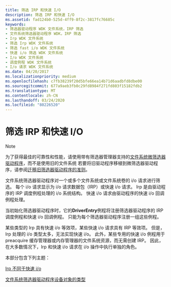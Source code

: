 ```yaml
---
title: 筛选 IRP 和快速 I/O
description: 筛选 IRP 和快速 I/O
ms.assetid: fad124b0-525d-4ff9-8f2c-3817fc76685c
keywords:
- 筛选器驱动程序 WDK 文件系统，IRP 筛选
- 文件系统筛选器驱动程序 WDK，IRP 筛选
- Irp WDK 文件系统
- 筛选 Irp WDK 文件系统
- 筛选 fast i/o WDK 文件系统
- 快速 i/o 筛选 WDK 文件系统
- I/o WDK 文件系统
- 调度例程 WDK 文件系统
- I/o 请求 WDK 文件系统
ms.date: 04/20/2017
ms.localizationpriority: medium
ms.openlocfilehash: c7fb38239f20d5bfe66ea14b71d6aadbfd8dbe00
ms.sourcegitcommit: 677a9aeb3fb0c29fd8984f271fd803f15182fdb2
ms.translationtype: MT
ms.contentlocale: zh-CN
ms.lasthandoff: 03/24/2020
ms.locfileid: "80226520"
---
```

# <a name="filtering-irps-and-fast-io"></a>筛选 IRP 和快速 I/O

> [!NOTE]
> 为了获得最佳的可靠性和性能，请使用带有筛选器管理器支持的[文件系统微筛选器驱动程序](https://docs.microsoft.com/windows-hardware/drivers/ifs/filter-manager-concepts)，而不是使用旧的文件系统 若要将旧驱动程序移植到微筛选器驱动程序，请参阅[迁移旧筛选器驱动程序的准则](guidelines-for-porting-legacy-filter-drivers.md)。

文件系统筛选器驱动程序对一个或多个文件系统或文件系统卷的 i/o 请求进行筛选。 每个 i/o 请求显示为 i/o 请求数据包（IRP）或快速 i/o 请求。 Irp 是由驱动程序的 IRP 调度例程处理的 i/o 系统结构。 快速 i/o 请求由驱动程序的快速 i/o 回调例程处理。

当初始化筛选器驱动程序时，它的**DriverEntry**例程将注册筛选器驱动程序的 IRP 调度例程和快速 i/o 回调例程。 只能为每个筛选器驱动程序注册一组这些例程。

某些类型的 Irp 具有快速 i/o 等效项，某些快速 i/o 请求具有 IRP 等效项。 但是，Irp 处理的 i/o 类型太多，无法实现快速 i/o。 此外，某些专用的快速 i/o 例程用于 preacquire 缓存管理器或内存管理器的文件系统资源，而无需创建 IRP。 因此，在大多数情况下，Irp 和快速 i/o 请求在 i/o 操作中执行单独的角色。

本部分包含下列主题：

[Irp 不同于快速 i/o](irps-are-different-from-fast-i-o.md)

[文件系统筛选器驱动程序设备对象的类型](types-of-device-objects-used-by-file-system-filter-drivers.md)
